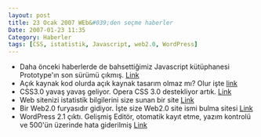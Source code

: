 ```yaml
---
layout: post
title: 23 Ocak 2007 WEb&#039;den seçme haberler
Date: 2007-01-23 11:35
Category: Haberler
tags: [CSS, istatistik, Javascript, web2.0, WordPress]
---
```


-   Daha önceki haberlerde de bahsettiğimiz Javascript kütüphanesi
    Prototype'ın son sürümü çıkmış. [Link][]
-   Açık kaynak kod olurda açık kaynak tasarım olmaz mı? Olur işte
    [link][]
-   CSS3.0 yavaş yavaş geliyor. Opera CSS 3.0 destekliyor artık.
    [Link][1]
-   Web sitenizi istatistik bilgilerini size sunan bir site [Link][2]
-   Bir Web2.0 furyasıdır gidiyor. İşte size Web2.0 site ismi bulma
    sitesi [Link][3]
-   WordPress 2.1 çıktı. Gelişmiş Editör, otomatik kayıt etme, yazım
    kontrolü ve 500'ün üzerinde hata giderilmiş [Link][4]


  [Link]: http://prototypejs.org/ "Link"
  [link]: http://opendesigns.org/ "link"
  [1]: http://my.opera.com/dstorey/blog/show.dml/701902 "Link"
  [2]: http://getclicky.com/ "Link"
  [3]: http://www.lightsphere.com/dev/web20.html "Link"
  [4]: http://wordpress.org/download/index.php "Link"
